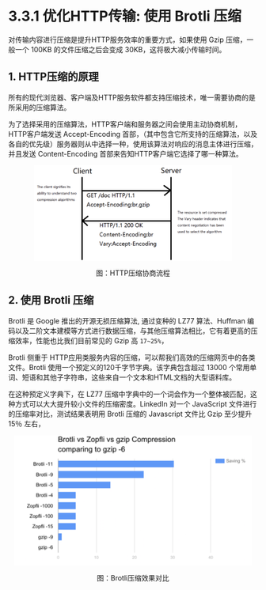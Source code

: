# 3.3.1 优化HTTP传输: 使用 Brotli 压缩

对传输内容进行压缩是提升HTTP服务效率的重要方式，如果使用 Gzip 压缩，一般一个 100KB 的文件压缩之后会变成 30KB，这将极大减小传输时间。

## 1. HTTP压缩的原理

所有的现代浏览器、客户端及HTTP服务软件都支持压缩技术，唯一需要协商的是所采用的压缩算法。

为了选择采用的压缩算法，HTTP客户端和服务器之间会使用主动协商机制，HTTP客户端发送 Accept-Encoding 首部，（其中包含它所支持的压缩算法，以及各自的优先级）服务器则从中选择一种，使用该算法对响应的消息主体进行压缩，并且发送 Content-Encoding 首部来告知HTTP客户端它选择了哪一种算法。

<div  align="center">
	<img src="../assets/compress.png" width = "400"  align=center />
	<p>图：HTTP压缩协商流程</p>
</div>

## 2. 使用 Brotli 压缩

Brotli 是 Google 推出的开源无损压缩算法, 通过变种的 LZ77 算法、Huffman 编码以及二阶文本建模等方式进行数据压缩，与其他压缩算法相比，它有着更高的压缩效率，性能也比我们目前常见的 Gzip 高 `17~25%`，

Brotli 侧重于 HTTP应用类服务内容的压缩，可以帮我们高效的压缩网页中的各类文件。Brotli 使用一个预定义的120千字节字典。该字典包含超过 13000 个常用单词、短语和其他子字符串，这些来自一个文本和HTML文档的大型语料库。 

在这种预定义字典下，在 LZ77 压缩中字典中的一个词会作为一个整体被匹配，这种方式可以大大提升较小文件的压缩密度。LinkedIn 对一个 JavaScript 文件进行的压缩率对比，测试结果表明用 Brotli 压缩的 Javascript 文件比 Gzip 至少提升 15％ 左右，

<div  align="center">
	<img src="../assets/brotli.jpeg" width = "480"  align=center />
	<p>图：Brotli压缩效果对比</p>
</div>